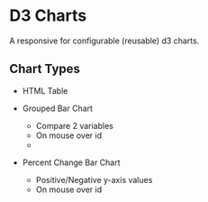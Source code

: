 D3 Charts
=====================================

A responsive for configurable (reusable) d3 charts.

Chart Types
--------
+ HTML Table

+ Grouped Bar Chart
  + Compare 2 variables
  + On mouse over id
  + 
+ Percent Change Bar Chart
  + Positive/Negative y-axis values
  + On mouse over id


